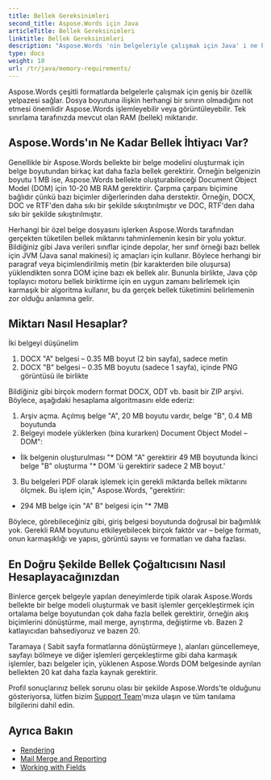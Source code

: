 ```yaml
---
title: Bellek Gereksinimleri
second_title: Aspose.Words için Java
articleTitle: Bellek Gereksinimleri
linktitle: Bellek Gereksinimleri
description: "Aspose.Words 'nin belgeleriyle çalışmak için Java' i ne kadar bellek gerektirir? Detayları oku."
type: docs
weight: 10
url: /tr/java/memory-requirements/
---
```


Aspose.Words çeşitli formatlarda belgelerle çalışmak için geniş bir özellik yelpazesi sağlar. Dosya boyutuna ilişkin herhangi bir sınırın olmadığını not etmesi önemlidir Aspose.Words işlemleyebilir veya görüntüleyebilir. Tek sınırlama tarafınızda mevcut olan RAM (bellek) miktarıdır.

## Aspose.Words'ın Ne Kadar Bellek İhtiyacı Var?

Genellikle bir Aspose.Words bellekte bir belge modelini oluşturmak için belge boyutundan birkaç kat daha fazla bellek gerektirir. Örneğin belgenizin boyutu 1 MB ise, Aspose.Words bellekte oluşturabileceği Document Object Model (DOM) için 10-20 MB RAM gerektirir. Çarpma çarpanı biçimine bağlıdır çünkü bazı biçimler diğerlerinden daha derstektir. Örneğin, DOCX, DOC ve RTF'den daha sıkı bir şekilde sıkıştırılmıştır ve DOC, RTF'den daha sıkı bir şekilde sıkıştırılmıştır.

Herhangi bir özel belge dosyasını işlerken Aspose.Words tarafından gerçekten tüketilen bellek miktarını tahminlemenin kesin bir yolu yoktur. Bildiğiniz gibi Java verileri sınıflar içinde depolar, her sınıf örneği bazı bellek için JVM (Java sanal makinesi) iç amaçları için kullanır. Böylece herhangi bir paragraf veya biçimlendirilmiş metin (bir karakterden bile oluşursa) yüklendikten sonra DOM içine bazı ek bellek alır. Bununla birlikte, Java çöp toplayıcı motoru bellek biriktirme için en uygun zamanı belirlemek için karmaşık bir algoritma kullanır, bu da gerçek bellek tüketimini belirlemenin zor olduğu anlamına gelir.

## Miktarı Nasıl Hesaplar?

İki belgeyi düşünelim

1. DOCX "A" belgesi – 0.35 MB boyut (2 bin sayfa), sadece metin
2. DOCX "B" belgesi – 0.35 MB boyutu (sadece 1 sayfa), içinde PNG görüntüsü ile birlikte

Bildiğiniz gibi birçok modern format DOCX, ODT vb. basit bir ZIP arşivi. Böylece, aşağıdaki hesaplama algoritmasını elde ederiz:
1. Arşiv açma. Açılmış belge "A", 20 MB boyutu vardır, belge "B", 0.4 MB boyutunda
2. Belgeyi modele yüklerken (bina kurarken) Document Object Model – DOM":
- İlk belgenin oluşturulması "* DOM "A" gerektirir 49 MB boyutunda
İkinci belge "B" oluşturma "* DOM 'ü gerektirir sadece 2 MB boyut.'
3. Bu belgeleri PDF olarak işlemek için gerekli miktarda bellek miktarını ölçmek. Bu işlem için," Aspose.Words, "gerektirir:
  * 294 MB belge için "A"
  B" belgesi için "* 7MB

Böylece, görebileceğiniz gibi, giriş belgesi boyutunda doğrusal bir bağımlılık yok. Gerekli RAM boyutunu etkileyebilecek birçok faktör var – belge formatı, onun karmaşıklığı ve yapısı, görüntü sayısı ve formatları ve daha fazlası.

## En Doğru Şekilde Bellek Çoğaltıcısını Nasıl Hesaplayacağınızdan

Binlerce gerçek belgeyle yapılan deneyimlerde tipik olarak Aspose.Words bellekte bir belge modeli oluşturmak ve basit işlemler gerçekleştirmek için ortalama belge boyutundan çok daha fazla bellek gerektirir, örneğin akış biçimlerini dönüştürme, mail merge, ayrıştırma, değiştirme vb. Bazen 2 katlayıcıdan bahsediyoruz ve bazen 20.

Taramaya ( Sabit sayfa formatlarına dönüştürmeye ), alanları güncellemeye, sayfayı bölmeye ve diğer işlemleri gerçekleştirme gibi daha karmaşık işlemler, bazı belgeler için, yüklenen Aspose.Words DOM belgesinde ayrılan bellekten 20 kat daha fazla kaynak gerektirir.

Profil sonuçlarınız bellek sorunu olası bir şekilde Aspose.Words'te olduğunu gösteriyorsa, lütfen bizim [Support Team](/words/java/technical-support/)'mıza ulaşın ve tüm tanılama bilgilerini dahil edin.

## Ayrıca Bakın

* [Rendering](/words/java/rendering/)
* [Mail Merge and Reporting](/words/java/mail-merge-and-reporting/)
* [Working with Fields](/words/java/working-with-fields/)